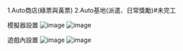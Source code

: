1.Auto商店(綠票與黃票)
2.Auto基地(派遣、日常獎勵)#未完工


模擬器設置 
![image](https://github.com/user-attachments/assets/53ef760c-10be-49b2-8ed2-6a9b370cf6e3)
![image](https://github.com/user-attachments/assets/45ee3ac7-4f76-49e6-911c-69835c95cd90)

遊戲內設置
![image](https://github.com/user-attachments/assets/eeda88e0-58bb-4451-ac41-fafa938fe4f2)
![image](https://github.com/user-attachments/assets/5a030655-422e-402b-9c6b-b83eb2b57f16)
